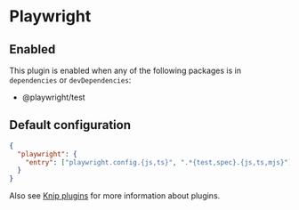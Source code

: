 # Playwright

## Enabled

This plugin is enabled when any of the following packages is in `dependencies` or `devDependencies`:

- @playwright/test

## Default configuration

```json
{
  "playwright": {
    "entry": ["playwright.config.{js,ts}", ".*{test,spec}.{js,ts,mjs}"]
  }
}
```

Also see [Knip plugins][1] for more information about plugins.

[1]: https://github.com/webpro/knip/blob/next/README.md#plugins
